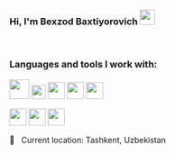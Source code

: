 ### Hi, I'm Bexzod Baxtiyorovich <img src="https://media.giphy.com/media/hvRJCLFzcasrR4ia7z/giphy.gif" width='27px'></img>
<br/>

### Languages and tools I work with:

<code><img src="https://upload.wikimedia.org/wikipedia/commons/thumb/0/00/HTML5_logo_black.svg/768px-HTML5_logo_black.svg.png" width="35px"></img></code>
<code><img src="https://brandslogos.com/wp-content/uploads/images/large/css-logo-black-and-white.png" width="25px"></img></code>
<code><img src="https://www.shareicon.net/download/2015/08/31/93786_bootstrap_512x512.png" width="30px"></img></code>
<code><img src="https://git-scm.com/images/logos/downloads/Git-Icon-White.png" width="30px"></img></code>
<code><img src="https://encrypted-tbn0.gstatic.com/images?q=tbn:ANd9GcSNSjcEBzERzpVyOVryBpSiuiTtmP9H_zR3k38OKXQDm-BJQbNku2nr-F1JQvLFoU8kl3s&usqp=CAU" width="30px"></img></code>

<code><img src="https://www.freepnglogos.com/uploads/javascript-png/javascript-vector-logo-yellow-png-transparent-javascript-vector-12.png" width="30px"></img></code>
<code><img src="https://webpack.js.org/icon-pwa-512x512.d3dae4189855b3a72ff9.png" width="30px"></img></code>
<code><img src="https://seeklogo.com/images/V/vuejs-logo-17D586B587-seeklogo.com.png" width="30px"></img></code>
<br/>

📍 &nbsp; Current location: Tashkent, Uzbekistan
